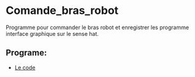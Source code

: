 # Comande_bras_robot

Programme pour commander le bras robot et enregistrer les programme interface graphique sur le sense hat.

## Programe:

+ [Le code](https://github.com/matthieu-59/comande_bras_robot/blob/master/comande_bras_robot.py)
